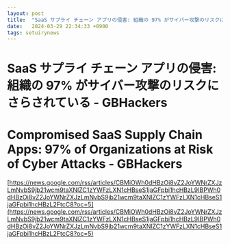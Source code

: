 ```yaml
---
layout: post
title:  "SaaS サプライ チェーン アプリの侵害: 組織の 97% がサイバー攻撃のリスクにさらされている - GBHackers"
date:   2024-03-29 22:34:33 +0900
tags: setuirynews 
---
```


# SaaS サプライ チェーン アプリの侵害: 組織の 97% がサイバー攻撃のリスクにさらされている - GBHackers



# Compromised SaaS Supply Chain Apps: 97% of Organizations at Risk of Cyber Attacks - GBHackers

[https://news.google.com/rss/articles/CBMiOWh0dHBzOi8vZ2JoYWNrZXJzLmNvbS9jb21wcm9taXNlZC1zYWFzLXN1cHBseS1jaGFpbi1hcHBzL9IBPWh0dHBzOi8vZ2JoYWNrZXJzLmNvbS9jb21wcm9taXNlZC1zYWFzLXN1cHBseS1jaGFpbi1hcHBzL2FtcC8?oc=5](https://news.google.com/rss/articles/CBMiOWh0dHBzOi8vZ2JoYWNrZXJzLmNvbS9jb21wcm9taXNlZC1zYWFzLXN1cHBseS1jaGFpbi1hcHBzL9IBPWh0dHBzOi8vZ2JoYWNrZXJzLmNvbS9jb21wcm9taXNlZC1zYWFzLXN1cHBseS1jaGFpbi1hcHBzL2FtcC8?oc=5)

